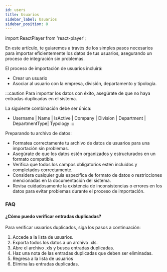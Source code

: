 ```yaml
---
id: users
title: Usuarios
sidebar_label: Usuarios
sidebar_position: 8
---
```


import ReactPlayer from 'react-player';

En este artículo, te guiaremos a través de los simples pasos necesarios para importar eficientemente los datos de tus usuarios, asegurando un proceso de integración sin problemas.

El proceso de importación de usuarios incluirá:

- Crear un usuario
- Asociar al usuario con la empresa, división, departamento y tipología.

<ReactPlayer controls muted url='/video/Import_Users.mov' />

:::caution
Para importar los datos con éxito, asegúrate de que no haya entradas duplicadas en el sistema.

La siguiente combinación debe ser única:

- Username | Name | IsActive | Company | Division | Department | DepartmentType| Typology
  :::

Preparando tu archivo de datos:

- Formatea correctamente tu archivo de datos de usuarios para una importación sin problemas.
- Asegúrate de que los datos estén organizados y estructurados en un formato compatible.
- Verifica que todos los campos obligatorios estén incluidos y completados correctamente.
- Considera cualquier guía específica de formato de datos o restricciones mencionadas en la documentación del sistema.
- Revisa cuidadosamente la existencia de inconsistencias o errores en los datos para evitar problemas durante el proceso de importación.

### FAQ

#### ¿Cómo puedo verificar entradas duplicadas?

Para verificar usuarios duplicados, siga los pasos a continuación:

1. Accede a la lista de usuarios.
2. Exporta todos los datos a un archivo .xls.
3. Abre el archivo .xls y busca entradas duplicadas.
4. Haz una nota de las entradas duplicadas que deben ser eliminadas.
5. Regresa a la lista de usuarios
6. Elimina las entradas duplicadas.
